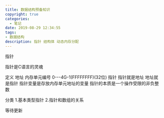```yaml
---
title: 数据结构预备知识
copyright: true
categories:
  - 笔记
date: 2019-08-29 12:34:55
tags: 
- 数据结构
description: 指针 结构体 动态内存分配
---
```


指针

指针是C语言的灵魂

定义 地址 内存单元编号 0---4G-1(FFFFFFFF)(32位) 指针 指针就是地址 地址就是指针 指针变量是存放内存单元地址的变量 指针的本质是一个操作受限的非负整数

分类 1.基本类型指针 2.指针和数组的关系 

等待更新